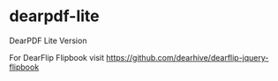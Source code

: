 # dearpdf-lite
DearPDF Lite Version

For DearFlip Flipbook visit https://github.com/dearhive/dearflip-jquery-flipbook
